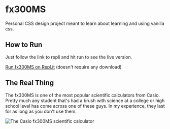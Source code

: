 # fx300MS
Personal CSS design project meant to learn about learning and using vanilla css.

## How to Run
Just follow the link to repli and hit run to see the live version.
 
[Run fx300MS on Repl.it](https://repl.it/@rmvirut/fx300MS) (doesn't require any download)

## The Real Thing

The fx300MS is one of the most popular scientific calculators from Casio. Pretty much any student that's had a brush with science at a college or high school level has come across one of these guys. In my experience, they last for as long as you don't use them.

![The Casio fx300MS scientific calculator](https://i.ibb.co/7ttzCxv/fx300-MSphoto.jpg)
